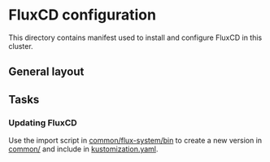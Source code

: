 # FluxCD configuration

This directory contains manifest used to install and configure FluxCD in this cluster.

## General layout

## Tasks 

### Updating FluxCD

Use the import script in
[common/flux-system/bin](../../common/flux-system/bin/) to create a new version
in [common/](../../common/) and include in [kustomization.yaml](kustomization.yaml).
